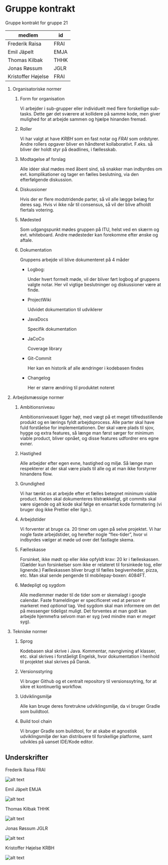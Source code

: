 # Gruppe kontrakt

Gruppe kontrakt for gruppe 21

| medlem             | id   |
| ------------------ | ---- |
| Frederik Raisa     | FRAI |
| Emil Jäpelt        | EMJA |
| Thomas Kilbak      | THHK |
| Jonas Røssum       | JGLR |
| Kristoffer Højelse | FRAI |

1. Organisatoriske normer
    1. Form for organisation
    
        Vi arbejder i sub-grupper eller individuelt med flere forskellige sub-tasks. Dette gør det sværere at kollidere på samme kode, men giver mulighed for at arbejde sammen og hjælpe hinanden fremad.

    2. Roller

        Vi har valgt at have *KRBH* som en fast notar og *FRAI* som ordstyrer. Andre rollers opgaver bliver en håndteret kollaborativt. F.eks. så bliver der holdt styr på deadlines, i fællesskab.

    3. Modtagelse af forslag

        Alle idéer skal mødes med åbent sind, så snakker man indbyrdes om evt. komplikationer og tager en fælles beslutning, via den efterfølgende diskussion.

    4. Diskussioner

        Hvis der er flere modstridende parter, så vil alle lægge belæg for deres sag. Hvis vi ikke når til consensus, så vil der blive afholdt flertals votering.

    5. Mødested

        Som udgangspunkt mødes gruppen på ITU, helst ved en skærm og evt. whiteboard. Andre mødesteder kan forekomme efter ønske og aftale.

    6. Dokumentation

        Gruppens arbejde vil blive dokumenteret på 4 måder
        - Logbog:

            Under hvert formelt møde, vil der bliver ført logbog af gruppens valgte notar. Her vil vigtige beslutninger og diskussioner være at finde.

        - ProjectWiki

            Udvidet dokumentation til udviklerer

        - JavaDocs

            Specifik dokumentation

        - JaCoCo

            Coverage library

        - Git-Commit

            Her kan en historik af alle ændringer i kodebasen findes

        - Changelog

            Her er større ændring til produktet noteret

2. Arbejdsmæssige normer
    1. Ambitionsniveau

        Ambitionsniveauet ligger højt, med vægt på et meget tilfredsstillende produkt og en lærings fyldt arbejdsprocess. Alle parter skal have fuld forståelse for implementationen. Der skal være plads til sjov, hygge og extra features, så længe man først sørger for minimum viable product, bliver opnået, og disse features udfordrer ens egne evner.

    2. Hastighed

        Alle arbejder efter egen evne, hastighed og miljø. Så længe man respekterer at der skal være plads til alle og at man ikke forstyrrer hinandens flow.

    3. Grundighed

        Vi har tænkt os at arbejde efter et fælles betegnet minimum viable product. Koden skal dokumenteres tilstrækkeligt, git commits skal være sigende og alt kode skal følge en ensartet kode formatering (vi bruger dog ikke Prettier eller lign.).

    4. Arbejdstider

        Vi forventer at bruge ca. 20 timer om ugen på selve projektet. Vi har nogle faste arbejdstider, og herefter nogle “flex-tider”, hvor vi indbyrdes vælger at møde ud over det fastlagte skema.

    5. Fælleskasse

        Forsinket, ikke mødt op eller ikke opfyldt krav: 20 kr i fælleskassen. (Gælder kun forsinkelser som ikke er relateret til forsinkede tog, eller lignende.)
        Fælleskassen bliver brugt til fælles begivenheder, pizza, etc.
        Man skal sende pengende til mobilepay-boxen: 4084FT.

    6. Mødepligt og sygdom
        
        Alle medlemmer møder til de tider som er skemalagt i google calendar. Faste frameldinger er specificeret ved at person er markeret med *optional* tag. Ved sygdom skal man informere om det på messenger tideligst muligt. Det forventes at man godt kan arbejde hjemmefra selvom man er syg (ved mindre man er *meget* syg).

3. Tekniske normer
   1. Sprog

        Kodebasen skal skrive i Java. Kommentar, navngivning af klasser, etc. skal skrives i forståeligt Engelsk, hvor dokumentation i henhold til projektet skal skrives på Dansk.

   2. Versionsstyring

        Vi bruger Github og et centralt repository til versionssytring, for at sikre et kontinuerlig workflow.

   3. Udviklingsmiljø

        Alle kan bruge deres foretrukne udviklingsmiljø, da vi bruger Gradle som buildtool.

   4. Build tool chain

        Vi bruger Gradle som buildtool, for at skabe et agnostisk udviklingsmiljø der kan distribuere til forskellige platforme, samt udvikles på uanset IDE/Kode editor.

## Underskrifter

<!-- Gruppe kontrakt for gruppe 21
| medlem             | id   | signatur |
| ------------------ | ---- | -------- |
| Frederik Raisa     | FRAI |![alt text](./signatures/frai.png) |
| Emil Jäpelt        | EMJA | |
| Thomas Kilbak      | THHK | |
| Jonas Røssum       | JGLR | |
| Kristoffer Højelse | KRBH | | -->

Frederik Raisa FRAI

![alt text](./signatures/frai.png)

Emil Jäpelt EMJA

![alt text](./signatures/emja.png)

Thomas Kilbak THHK

![alt text](./signatures/thhk.png)

Jonas Røssum JGLR

![alt text](./signatures/jglr.png)

Kristoffer Højelse KRBH

![alt text](./signatures/krbh.png)
